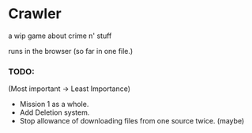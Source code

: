 # Crawler

a wip game about crime n' stuff

runs in the browser (so far in one file.)

### TODO:

(Most important -> Least Importance)
- Mission 1 as a whole.
- Add Deletion system.
- Stop allowance of downloading files from one source twice. (maybe)